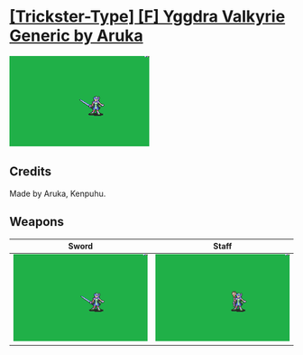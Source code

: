 # [\[Trickster-Type\] \[F\] Yggdra Valkyrie Generic by Aruka](./)
 

<img src="./1.%20Sword/Sword_000.png" alt="[Trickster-Type] [F] Yggdra Valkyrie Generic by Aruka standing" />

## Credits

Made by Aruka, Kenpuhu.

## Weapons
 

|Sword |Staff |
|  :---: | :---: |
| <img alt="Sword animation" src="./1.%20Sword/Sword.gif" /> | <img alt="Staff animation" src="./7.%20Staff/Staff.gif" /> |
